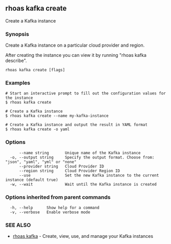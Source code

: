 ## rhoas kafka create

Create a Kafka instance

### Synopsis

Create a Kafka instance on a particular cloud provider and region.

After creating the instance you can view it by running "rhoas kafka describe".


```
rhoas kafka create [flags]
```

### Examples

```
# Start an interactive prompt to fill out the configuration values for the instance
$ rhoas kafka create

# Create a Kafka instance
$ rhoas kafka create --name my-kafka-instance

# Create a Kafka instance and output the result in YAML format
$ rhoas kafka create -o yaml

```

### Options

```
      --name string       Unique name of the Kafka instance
  -o, --output string     Specify the output format. Choose from: "json", "yaml", "yml" or "none"
      --provider string   Cloud Provider ID
      --region string     Cloud Provider Region ID
      --use               Set the new Kafka instance to the current instance (default true)
  -w, --wait              Wait until the Kafka instance is created
```

### Options inherited from parent commands

```
  -h, --help      Show help for a command
  -v, --verbose   Enable verbose mode
```

### SEE ALSO

* [rhoas kafka](rhoas_kafka.md)	 - Create, view, use, and manage your Kafka instances

